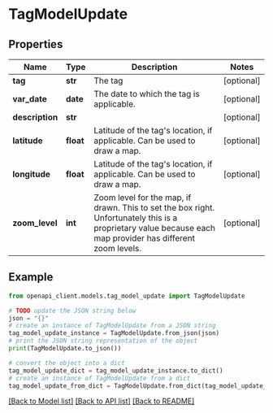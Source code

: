 # TagModelUpdate


## Properties

Name | Type | Description | Notes
------------ | ------------- | ------------- | -------------
**tag** | **str** | The tag | [optional] 
**var_date** | **date** | The date to which the tag is applicable. | [optional] 
**description** | **str** |  | [optional] 
**latitude** | **float** | Latitude of the tag&#39;s location, if applicable. Can be used to draw a map. | [optional] 
**longitude** | **float** | Latitude of the tag&#39;s location, if applicable. Can be used to draw a map. | [optional] 
**zoom_level** | **int** | Zoom level for the map, if drawn. This to set the box right. Unfortunately this is a proprietary value because each map provider has different zoom levels. | [optional] 

## Example

```python
from openapi_client.models.tag_model_update import TagModelUpdate

# TODO update the JSON string below
json = "{}"
# create an instance of TagModelUpdate from a JSON string
tag_model_update_instance = TagModelUpdate.from_json(json)
# print the JSON string representation of the object
print(TagModelUpdate.to_json())

# convert the object into a dict
tag_model_update_dict = tag_model_update_instance.to_dict()
# create an instance of TagModelUpdate from a dict
tag_model_update_from_dict = TagModelUpdate.from_dict(tag_model_update_dict)
```
[[Back to Model list]](../README.md#documentation-for-models) [[Back to API list]](../README.md#documentation-for-api-endpoints) [[Back to README]](../README.md)


